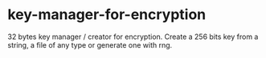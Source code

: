 # key-manager-for-encryption
32 bytes key manager / creator for encryption.
Create a 256 bits key from a string, a file of any type or generate one with rng.
